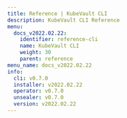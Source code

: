 ```yaml
---
title: Reference | KubeVault CLI
description: KubeVault CLI Reference
menu:
  docs_v2022.02.22:
    identifier: reference-cli
    name: KubeVault CLI
    weight: 30
    parent: reference
menu_name: docs_v2022.02.22
info:
  cli: v0.7.0
  installer: v2022.02.22
  operator: v0.7.0
  unsealer: v0.7.0
  version: v2022.02.22
---
```


